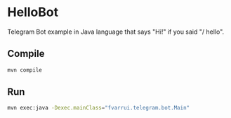 # HelloBot

Telegram Bot example in Java language that says "Hi!" if you said "/ hello".

## Compile 

```bash
mvn compile
```

## Run

```bash
mvn exec:java -Dexec.mainClass="fvarrui.telegram.bot.Main"  
```